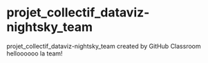 # projet_collectif_dataviz-nightsky_team
projet_collectif_dataviz-nightsky_team created by GitHub Classroom
helloooooo  la team!
